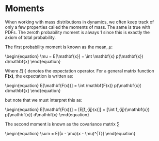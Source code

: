 # Moments

When working with mass distributions in dynamics, we often keep track of only
a few properties called the moments of mass. The same is true with PDFs. The
zeroth probability moment is always 1 since this is exactly the axiom of total
probability.

The first probability moment is known as the mean, $\mu$:

\begin{equation}
  \mu = E[\mathbf{x}] = \int \mathbf{x} p(\mathbf{x}) d\mathbf{x}
\end{equation}

Where $E[\cdot]$ denotes the expectation operator. For a general matrix
function $\mathbf{F(x)}$, the expectation is written as:

\begin{equation}
  E[\mathbf{F(x)}] = \int \mathbf{F(x)} p(\mathbf{x}) d\mathbf{x}
\end{equation}

but note that we must interpret this as:

\begin{equation}
  E[\mathbf{F(x)}]
    = [E[f_{ij}(x)]]
    = [\int f_{ij}(\mathbf{x}) p(\mathbf{x}) d\mathbf{x}
\end{equation}

The second moment is known as the covariance matrix $\sum$

\begin{equation}
  \sum = E[(x - \mu)(x - \mu)^{T}]
\end{equation}
